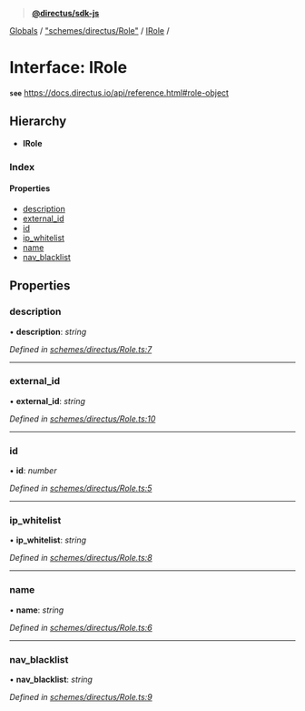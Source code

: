 > **[@directus/sdk-js](../README.md)**

[Globals](../README.md) / ["schemes/directus/Role"](../modules/_schemes_directus_role_.md) / [IRole](_schemes_directus_role_.irole.md) /

# Interface: IRole

**`see`** https://docs.directus.io/api/reference.html#role-object

## Hierarchy

* **IRole**

### Index

#### Properties

* [description](_schemes_directus_role_.irole.md#description)
* [external_id](_schemes_directus_role_.irole.md#external_id)
* [id](_schemes_directus_role_.irole.md#id)
* [ip_whitelist](_schemes_directus_role_.irole.md#ip_whitelist)
* [name](_schemes_directus_role_.irole.md#name)
* [nav_blacklist](_schemes_directus_role_.irole.md#nav_blacklist)

## Properties

###  description

• **description**: *string*

*Defined in [schemes/directus/Role.ts:7](https://github.com/direcuts/sdk-js/tree/master/schemes/directus/Role.ts#L7)*

___

###  external_id

• **external_id**: *string*

*Defined in [schemes/directus/Role.ts:10](https://github.com/direcuts/sdk-js/tree/master/schemes/directus/Role.ts#L10)*

___

###  id

• **id**: *number*

*Defined in [schemes/directus/Role.ts:5](https://github.com/direcuts/sdk-js/tree/master/schemes/directus/Role.ts#L5)*

___

###  ip_whitelist

• **ip_whitelist**: *string*

*Defined in [schemes/directus/Role.ts:8](https://github.com/direcuts/sdk-js/tree/master/schemes/directus/Role.ts#L8)*

___

###  name

• **name**: *string*

*Defined in [schemes/directus/Role.ts:6](https://github.com/direcuts/sdk-js/tree/master/schemes/directus/Role.ts#L6)*

___

###  nav_blacklist

• **nav_blacklist**: *string*

*Defined in [schemes/directus/Role.ts:9](https://github.com/direcuts/sdk-js/tree/master/schemes/directus/Role.ts#L9)*